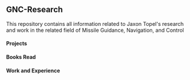 ## GNC-Research 

This repository contains all information related to Jaxon Topel's research and work in the related field of Missile Guidance, Navigation, and Control


#### Projects

#### Books Read

#### Work and Experience

